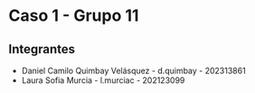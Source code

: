 # Caso 1 - Grupo 11

## Integrantes

- Daniel Camilo Quimbay Velásquez - d.quimbay - 202313861
- Laura Sofia Murcia - l.murciac - 202123099
